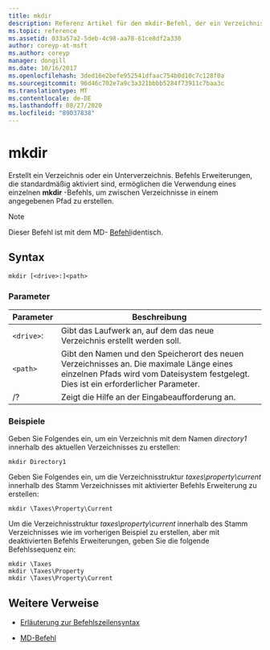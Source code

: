```yaml
---
title: mkdir
description: Referenz Artikel für den mkdir-Befehl, der ein Verzeichnis oder ein Unterverzeichnis erstellt.
ms.topic: reference
ms.assetid: 033a57a2-5deb-4c98-aa78-61ce8df2a330
author: coreyp-at-msft
ms.author: coreyp
manager: dongill
ms.date: 10/16/2017
ms.openlocfilehash: 3ded16e2befe952541dfaac754b0d10c7c128f0a
ms.sourcegitcommit: 96d46c702e7a9c3a321bbbb5284f73911c7baa3c
ms.translationtype: MT
ms.contentlocale: de-DE
ms.lasthandoff: 08/27/2020
ms.locfileid: "89037838"
---
```

# <a name="mkdir"></a>mkdir

Erstellt ein Verzeichnis oder ein Unterverzeichnis. Befehls Erweiterungen, die standardmäßig aktiviert sind, ermöglichen die Verwendung eines einzelnen **mkdir** -Befehls, um zwischen Verzeichnisse in einem angegebenen Pfad zu erstellen.

> [!NOTE]
> Dieser Befehl ist mit dem MD- [Befehl](md.md)identisch.

## <a name="syntax"></a>Syntax

```
mkdir [<drive>:]<path>
```

### <a name="parameters"></a>Parameter

| Parameter | Beschreibung |
| --------- | ----------- |
| `<drive>`: | Gibt das Laufwerk an, auf dem das neue Verzeichnis erstellt werden soll. |
| `<path>` | Gibt den Namen und den Speicherort des neuen Verzeichnisses an. Die maximale Länge eines einzelnen Pfads wird vom Dateisystem festgelegt. Dies ist ein erforderlicher Parameter. |
| /? | Zeigt die Hilfe an der Eingabeaufforderung an. |

### <a name="examples"></a>Beispiele

Geben Sie Folgendes ein, um ein Verzeichnis mit dem Namen *directory1* innerhalb des aktuellen Verzeichnisses zu erstellen:

```
mkdir Directory1
```

Geben Sie Folgendes ein, um die Verzeichnisstruktur *taxes\property\current* innerhalb des Stamm Verzeichnisses mit aktivierter Befehls Erweiterung zu erstellen:

```
mkdir \Taxes\Property\Current
```

Um die Verzeichnisstruktur *taxes\property\current* innerhalb des Stamm Verzeichnisses wie im vorherigen Beispiel zu erstellen, aber mit deaktivierten Befehls Erweiterungen, geben Sie die folgende Befehlssequenz ein:

```
mkdir \Taxes
mkdir \Taxes\Property
mkdir \Taxes\Property\Current
```

## <a name="additional-references"></a>Weitere Verweise

- [Erläuterung zur Befehlszeilensyntax](command-line-syntax-key.md)

- [MD-Befehl](md.md)
